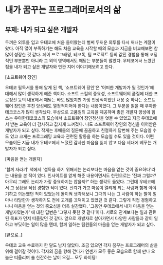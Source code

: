 # 내가 꿈꾸는 프로그래머로서의 삶

## 부제: 내가 되고 싶은 개발자

두꺼운 외투를 입고 우테코에 처음 들어왔는데 벌써 두꺼운 외투를 다시 꺼내는 계절이 왔다. 아직 많이 부족하기는 해도 처음 교육을 시작할 때의 모습과 지금을 비교해보면 참 많이 성장한 것 같다. 페어 프로그래밍, 테코톡, 팀 프로젝트 등의 값진 경험을 통해 코딩적인 부분뿐만 아니라 그 외의 영역에서도 깨닫는 부분들이 많았다. 우테코에서 느꼈던 점을 내가 되고 싶은 개발자와 연관 지어 이야기해보려고 한다.

[소프트웨어 장인]

 우테코 필독서를 통해 알게 된 책, '소프트웨어 장인'은 '어떠한 개발자가 될 것인가'에 대해서 많이 생각하게 해준 책이다. 소프트 스킬의 중요성, 소프트웨어의 품질에 대한 프로정신 등의 내용에서 깨닫는 바도 많았지만 가장 인상적이었던 내용 중 하나는 소프트웨어 장인은 후진 양성에도 열정적이어야 한다는 내용이었다. 그 부분을 읽을 때 우아한테크코스가 많이 생각났다. 무상으로 고품질의 교육을 제공하며 좋은 개발자 양성에 힘쓰는 우아한테코코스의 모습에서 소프트웨어 장인정신을 엿볼 수 있었고 지금 우테코에서 받는 교육이 더 감사하고 값지게 느껴졌다.
 나도 소프트웨어 장인의 정신을 이어받은 개발자가 되고 싶다. 작게는 후배들의 질문에 꼼꼼하고 친절하게 답변해 주는 모습일 수도 있고 크게는 프로그래밍 교육과 관련된 활동을 하는 모습일 수도 있을 것이다. 어떤 모습이든 지금 내가 우테코에서 느꼈던 감사한 마음을 잃지 않고 다음 세대에 베푸는 개발자가 되고 싶다.

[마음을 얻는 개발자]

 '함께 자라기' 책에서 '설득을 하기 위해서는 논리보다는 마음을 얻는 것이 중요하다'라는 내용을 본 적이 있다. 인사이트를 얻게 해준 내용이면서도 한편으로는 '진짜 그럴까? 아무리 그래도 논리가 가장 중요하지는 않을까?' 하는 생각도 들었다. 그런데 우테코에서 그 상황을 직접 경험한 적이 있다. 신뢰가 가고 마음이 열리게 되는 사람과 함께 이야기하고 의논했던 적이 있었는데 돌이켜 생각해보니 그때의 나는 그 사람이 하는 말이 얼마나 타당한가 생각하기도 전에 고개를 끄덕이고 있었던 것 같다. 그렇게 직접 경험하고 나니 마음을 얻는 것의 중요성을 더욱 실감했다.
 '그동안 우테코에서 내가 마음을 얻는 개발자였는가' 에 대한 답변은 '그렇지 못한 것 같다'이다. 서로의 관계보다는 일과 관련된 목표가 먼저 떠올랐던 것 같다. 앞으로 개발자로 살아가면서 다양한 사람들과 같이 일하고 부딪히는 일이 많을 텐데, 함께 일하는 팀원들의 마음을 얻는 개발자가 되고 싶다.

[끝으로..]

 우테코 교육 수료까지 한 달도 남지 않았다. 조금 있으면 각자 꿈꾸는 프로그래머의 삶을 위해 걸어갈 것이다. 각자의 꿈을 향해 걷다가 언젠가 모두 좋은 모습으로 함께 만나 오늘은 떠올리며 술 한잔하는 날이 오길...
모두 화이팅!
